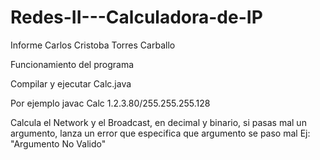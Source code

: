 # Redes-II---Calculadora-de-IP

Informe Carlos Cristoba Torres Carballo

Funcionamiento del programa

Compilar y ejecutar Calc.java

Por ejemplo javac Calc 1.2.3.80/255.255.255.128

Calcula el Network y el Broadcast, en decimal y binario, si pasas mal un argumento, 
lanza un error que especifica que argumento se paso mal Ej: "Argumento No Valido"

